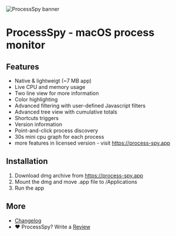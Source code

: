 ![ProcessSpy banner](https://public-files.gumroad.com/hjtl8yj650elhnrp1f5bw0rl9l31)



# ProcessSpy - macOS process monitor

## Features

- Native & lightweigt (~7 MB app)
- Live CPU and memory usage
- Two line view for more information
- Color highlighting
- Advanced filtering with user-defined Javascript filters
- Advanced tree view with cumulative totals
- Shortcuts triggers
- Version information
- Point-and-click process discovery
- 30s mini cpu graph for each process
- more features in licensed version - visit https://process-spy.app

## Installation

1. Download dmg archive from https://process-spy.app
2. Mount the dmg and move .app file to /Applications
3. Run the app

## More
- [Changelog](https://process-spy.app/archive/release_notes.html)
- :heart: ProcessSpy? Write a [Review](https://senja.io/p/processspy/r/NTKt5r)
